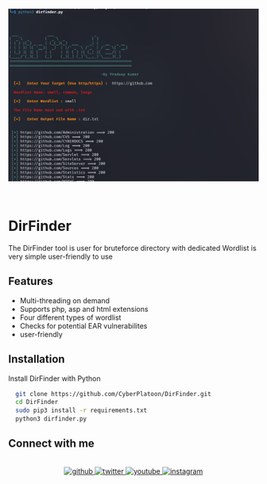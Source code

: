 


![App Screenshot](https://github.com/CyberPlatoon/DirFinder_old/blob/main/DirFinder.png?raw=true)

<br>

# DirFinder


The DirFinder tool is user for bruteforce directory with dedicated Wordlist is very simple user-friendly to use 




## Features

- Multi-threading on demand
- Supports php, asp and html extensions 
- Four different types of wordlist
- Checks for potential EAR vulnerabilites
- user-friendly






      
## Installation

Install DirFinder with Python

```bash
  git clone https://github.com/CyberPlatoon/DirFinder.git
  cd DirFinder
  sudo pip3 install -r requirements.txt
  python3 dirfinder.py
```


## Connect with me  
<br>
<div align="center">
<a href="https://github.com/CyberPlatoon" target="_blank">
<img src=https://img.shields.io/badge/github-%2324292e.svg?&style=for-the-badge&logo=github&logoColor=white alt=github style="margin-bottom: 5px;" />
</a>
<a href="https://twitter.com/iamrishavanand" target="_blank">
<img src=https://img.shields.io/badge/twitter-%2300acee.svg?&style=for-the-badge&logo=twitter&logoColor=white alt=twitter style="margin-bottom: 5px;" />
</a>
<a href="https://www.youtube.com/user/https://www.youtube.com/channel/UC7hLpbMVE9xSP8slvkbF2tA" target="_blank">
<img src=https://img.shields.io/badge/youtube-%23EE4831.svg?&style=for-the-badge&logo=youtube&logoColor=white alt=youtube style="margin-bottom: 5px;" />
</a>
<a href="https://instagram.com/CyberPlatoon" target="_blank">
<img src=https://img.shields.io/badge/instagram-%23000000.svg?&style=for-the-badge&logo=instagram&logoColor=white alt=instagram style="margin-bottom: 5px;" />
</a>  
</div>  
  
    
